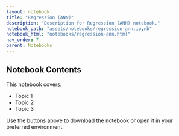 ```yaml
---
layout: notebook
title: "Regression (ANN)"
description: "Description for Regression (ANN) notebook."
notebook_path: "assets/notebooks/regression-ann.ipynb"
notebook_html: "notebooks/regression-ann.html"
nav_order: 7
parent: Notebooks
---
```


## Notebook Contents

This notebook covers:

- Topic 1
- Topic 2
- Topic 3

Use the buttons above to download the notebook or open it in your preferred environment.
